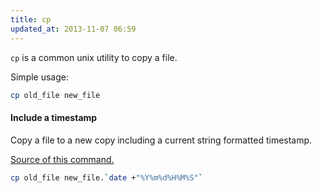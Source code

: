 ```yaml
---
title: cp
updated_at: 2013-11-07 06:59
---
```


`cp` is a common unix utility to copy a file. 

Simple usage: 

```bash
cp old_file new_file
```


#### Include a timestamp

Copy a file to a new copy including a current string formatted timestamp.

[Source of this command.](http://www.unix.com/unix-dummies-questions-answers/16395-renaming-files-have-date-time-filename.html)

```bash
cp old_file new_file.`date +"%Y%m%d%H%M%S"`
```
